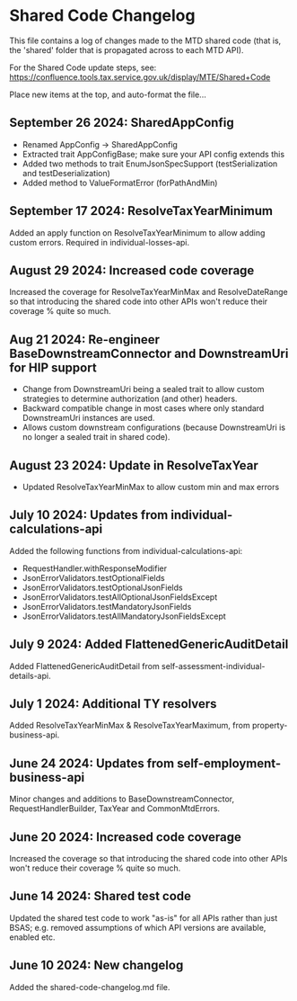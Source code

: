 # Shared Code Changelog

This file contains a log of changes made to the MTD shared code
(that is, the 'shared' folder that is propagated across to each MTD API).

For the Shared Code update steps, see: https://confluence.tools.tax.service.gov.uk/display/MTE/Shared+Code

Place new items at the top, and auto-format the file...

## September 26 2024: SharedAppConfig

* Renamed AppConfig -> SharedAppConfig
* Extracted trait AppConfigBase; make sure your API config extends this
* Added two methods to trait EnumJsonSpecSupport (testSerialization and testDeserialization)
* Added method to ValueFormatError (forPathAndMin)

## September 17 2024:  ResolveTaxYearMinimum

Added an apply function on ResolveTaxYearMinimum to allow adding custom errors. Required in individual-losses-api.

## August 29 2024:  Increased code coverage

Increased the coverage for ResolveTaxYearMinMax and ResolveDateRange so that introducing the shared code into other APIs
won't reduce their coverage % quite so much.

## Aug 21 2024: Re-engineer BaseDownstreamConnector and DownstreamUri for HIP support

- Change from DownstreamUri being a sealed trait to allow custom strategies to determine authorization (and other)
  headers.
- Backward compatible change in most cases where only standard DownstreamUri instances are used.
- Allows custom downstream configurations (because DownstreamUri is no longer a sealed trait in shared code).

## August 23 2024: Update in ResolveTaxYear

- Updated ResolveTaxYearMinMax to allow custom min and max errors

## July 10 2024: Updates from individual-calculations-api

Added the following functions from individual-calculations-api:

- RequestHandler.withResponseModifier
- JsonErrorValidators.testOptionalFields
- JsonErrorValidators.testOptionalJsonFields
- JsonErrorValidators.testAllOptionalJsonFieldsExcept
- JsonErrorValidators.testMandatoryJsonFields
- JsonErrorValidators.testAllMandatoryJsonFieldsExcept

## July 9 2024: Added FlattenedGenericAuditDetail

Added FlattenedGenericAuditDetail from self-assessment-individual-details-api.

## July 1 2024:  Additional TY resolvers

Added ResolveTaxYearMinMax & ResolveTaxYearMaximum, from property-business-api.

## June 24 2024:  Updates from self-employment-business-api

Minor changes and additions to BaseDownstreamConnector, RequestHandlerBuilder,
TaxYear and CommonMtdErrors.

## June 20 2024:  Increased code coverage

Increased the coverage so that introducing the shared code into other APIs won't
reduce their coverage % quite so much.

## June 14 2024:  Shared test code

Updated the shared test code to work "as-is" for all APIs rather than just BSAS;
e.g. removed assumptions of which API versions are available, enabled etc.

## June 10 2024:  New changelog

Added the shared-code-changelog.md file.
